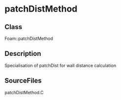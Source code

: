 # patchDistMethod 
## Class
Foam::patchDistMethod

## Description
Specialisation of patchDist for wall distance calculation

## SourceFiles
patchDistMethod.C

